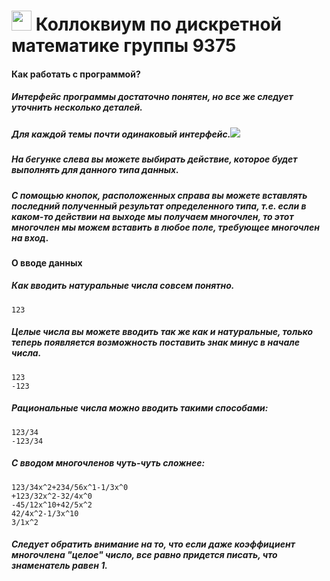 # <img src="https://cdn.icon-icons.com/icons2/2300/PNG/512/virus_covid_corona_coronavirus_cell_coronavirus_icon_141661.png" width="32" height="32"/> **Коллоквиум по дискретной математике группы 9375**
#### **Как работать с программой?**
##### **Интерфейс программы достаточно понятен, но все же следует уточнить несколько деталей.**
##### **Для каждой темы почти одинаковый интерфейс.**<img src="https://sun4-15.userapi.com/w-TJlXcS3emiaXyUlIZXi_Rk0ud_03UdUaaQUw/wmROxJQaP4Q.jpg"/>
##### **На бегунке слева вы можете выбирать действие, которое будет выполнять для данного типа данных.**
##### **С помощью кнопок, расположенных справа вы можете вставлять последний полученный результат определенного типа, т.е. если в каком-то действии на выходе мы получаем многочлен, то этот многочлен мы можем вставить в любое поле, требующее многочлен на вход.**
#### **О вводе данных**
##### **Как вводить натуральные числа совсем понятно.**
    123
##### **Целые числа вы можете вводить так же как и натуральные, только теперь появляется возможность поставить знак минус в начале числа.**
    123
    -123
##### **Рациональные числа можно вводить такими способами:**
    123/34
    -123/34
##### **С вводом многочленов чуть-чуть сложнее:**
    123/34x^2+234/56x^1-1/3x^0
    +123/32x^2-32/4x^0
    -45/12x^10+42/5x^2
    42/4x^2-1/3x^10
    3/1x^2
##### **Следует обратить внимание на то, что если даже коэффициент многочлена "целое" число, все равно придется писать, что знаменатель равен 1.**
